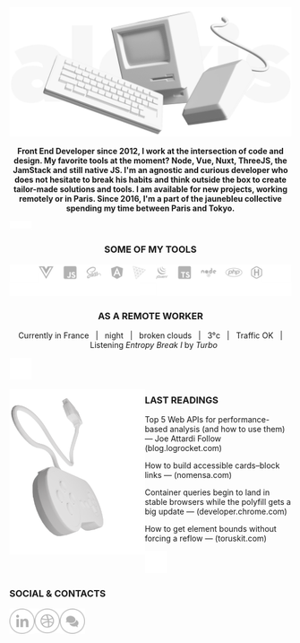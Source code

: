 ![Image of macintosh](https://raw.githubusercontent.com/alexiscolin/alexiscolin/main/cover-alexiscolin-wording.png)
<p align="center"><strong>Front End Developer since 2012, I work at the intersection of code and design. My favorite tools at the moment? Node, Vue, Nuxt, ThreeJS, the JamStack and still native JS. I'm an agnostic and curious developer who does not hesitate to break his habits and think outside the box to create tailor-made solutions and tools. I am available for new projects, working remotely or in Paris. Since 2016, I'm a part of the jaunebleu collective spending my time between Paris and Tokyo.</strong></p>

![space](https://raw.githubusercontent.com/alexiscolin/alexiscolin/main/mini-space-15.png)

<h3 align="center">SOME OF MY TOOLS</h3>

![softwares & languages & frameworks I use](https://raw.githubusercontent.com/alexiscolin/alexiscolin/main/ico-tools.svg)

<h3 align="center">AS A REMOTE WORKER</h3>
<p align="center">Currently in France&nbsp;&nbsp;&nbsp;|&nbsp;&nbsp;&nbsp;night&nbsp;&nbsp;&nbsp;|&nbsp;&nbsp;&nbsp;broken clouds&nbsp;&nbsp;&nbsp;|&nbsp;&nbsp;&nbsp;3°c&nbsp;&nbsp;&nbsp;|&nbsp;&nbsp;&nbsp;Traffic OK&nbsp;&nbsp;&nbsp;|&nbsp;&nbsp;&nbsp;Listening <i>Entropy Break I</i> by <i>Turbo</i></p>

![space](https://raw.githubusercontent.com/alexiscolin/alexiscolin/main/space-40.png)

<p><img src="https://raw.githubusercontent.com/alexiscolin/alexiscolin/main/controller-right.png" alt="controller" align="left" width="48%"></p>
<h3 align="left">LAST READINGS</h3>
<p align="left">Top 5 Web APIs for performance-based analysis (and how to use them) — Joe Attardi Follow (blog.logrocket.com)</p>
<p align="left">How to build accessible cards–block links — (nomensa.com)</p>
<p align="left">Container queries begin to land in stable browsers while the polyfill gets a big update — (developer.chrome.com)</p>
<p align="left">How to get element bounds without forcing a reflow — (toruskit.com)</p>

![space](https://raw.githubusercontent.com/alexiscolin/alexiscolin/main/space-40.png)

<h3 align="left">SOCIAL & CONTACTS</h3>
<p align="left">
  <a href="https://www.linkedin.com/in/alexiscolin/" title="linkedin">
    <img src="https://raw.githubusercontent.com/alexiscolin/alexiscolin/main/ico-linkedin.svg" alt="linkedin" align="left" width="45px">
  </a>
  <a href="https://dribbble.com/de-jaune-et-de-bleu" title="dribbble">
    <img src="https://raw.githubusercontent.com/alexiscolin/alexiscolin/main/ico-dribbble.svg" alt="dribbble" align="left" width="45px">
  </a>
  <a href="mailto:alexis@jaunebleu.co" title="email">
    <img src="https://raw.githubusercontent.com/alexiscolin/alexiscolin/main/ico-email.svg" alt="email" align="left" width="45px">
  </a>
</p>
<!-- <p align="left"><img src="https://raw.githubusercontent.com/alexiscolin/alexiscolin/main/cover-pen.png" alt="pen" width="40%"></p> -->
